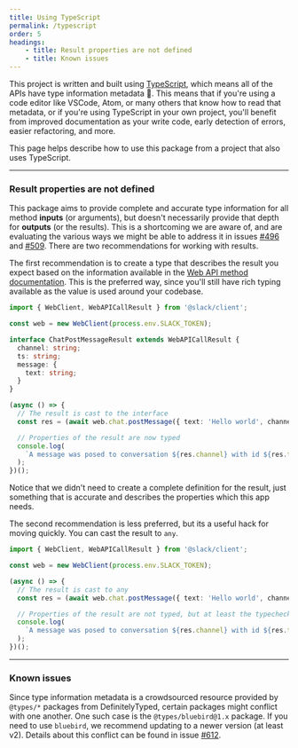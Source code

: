 ```yaml
---
title: Using TypeScript
permalink: /typescript
order: 5
headings:
    - title: Result properties are not defined
    - title: Known issues
---
```


This project is written and built using [TypeScript](https://www.typescriptlang.org/), which means all of the APIs
have type information metadata :tada:. This means that if you're using a code editor like VSCode, Atom, or many others
that know how to read that metadata, or if you're using TypeScript in your own project, you'll benefit from improved
documentation as your write code, early detection of errors, easier refactoring, and more.

This page helps describe how to use this package from a project that also uses TypeScript.

---

### Result properties are not defined

This package aims to provide complete and accurate type information for all method **inputs** (or arguments), but
doesn't necessarily provide that depth for **outputs** (or the results). This is a shortcoming we are aware of, and are
evaluating the various ways we might be able to address it in issues
[#496](https://github.com/slackapi/node-slack-sdk/issues/496) and
[#509](https://github.com/slackapi/node-slack-sdk/issues/509). There are two recommendations for working with results.

The first recommendation is to create a type that describes the result you expect based on the information available
in the [Web API method documentation](https://api.slack.com/methods). This is the preferred way, since you'll still
have rich typing available as the value is used around your codebase.

```typescript
import { WebClient, WebAPICallResult } from '@slack/client';

const web = new WebClient(process.env.SLACK_TOKEN);

interface ChatPostMessageResult extends WebAPICallResult {
  channel: string;
  ts: string;
  message: {
    text: string;
  }
}

(async () => {
  // The result is cast to the interface
  const res = (await web.chat.postMessage({ text: 'Hello world', channel: 'C012345' }) as ChatPostMessageResult);

  // Properties of the result are now typed
  console.log(
    `A message was posed to conversation ${res.channel} with id ${res.ts} which contains the message ${res.message}`
  );
})();
```

Notice that we didn't need to create a complete definition for the result, just something that is accurate and
describes the properties which this app needs.

The second recommendation is less preferred, but its a useful hack for moving quickly. You can cast the result to `any`.

```typescript
import { WebClient, WebAPICallResult } from '@slack/client';

const web = new WebClient(process.env.SLACK_TOKEN);

(async () => {
  // The result is cast to any
  const res = (await web.chat.postMessage({ text: 'Hello world', channel: 'C012345' }) as any);

  // Properties of the result are not typed, but at least the typechecker doesn't label them as errors
  console.log(
    `A message was posed to conversation ${res.channel} with id ${res.ts} which contains the message ${res.message}`
  );
})();
```

---

### Known issues

Since type information metadata is a crowdsourced resource provided by `@types/*` packages from DefinitelyTyped, certain
packages might conflict with one another. One such case is the `@types/bluebird@1.x` package. If you need to use
`bluebird`, we recommend updating to a newer version (at least v2). Details about this conflict can be found in issue
[#612](https://github.com/slackapi/node-slack-sdk/issues/612).
